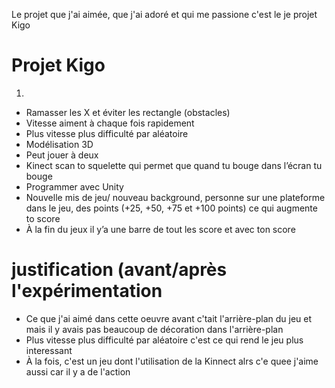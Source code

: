 Le projet que j'ai aimée, que j'ai adoré et qui me passione c'est le je projet Kigo

 # Projet Kigo

1.
- Ramasser les X et éviter les rectangle (obstacles)
- Vitesse aiment à chaque fois rapidement
- Plus vitesse plus difficulté par aléatoire
- Modélisation 3D
- Peut jouer à deux
- Kinect scan to squelette qui permet que quand tu bouge dans l’écran tu bouge
- Programmer avec Unity
- Nouvelle mis de jeu/ nouveau background, personne sur une plateforme dans le jeu, des points (+25, +50, +75 et +100 points) ce qui augmente to score
- À la fin du jeux il y’a une barre de tout les score et avec ton score


# justification (avant/après l'expérimentation

- Ce que j'ai aimé dans cette oeuvre avant c'tait l'arrière-plan du jeu et mais il y avais pas beaucoup de décoration dans l'arrière-plan
- Plus vitesse plus difficulté par aléatoire c'est ce qui rend le jeu plus interessant 
- À la fois, c'est un jeu dont l'utilisation de la Kinnect alrs c'e quee j'aime aussi car il y a de l'action
